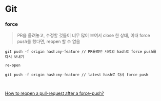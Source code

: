 # Git

### force

> PR을 올려놓고, 수정할 것들이 너무 많이 보여서 close 한 상태, 이때 force push를 했다면, reopen 할 수 없음

```
git push -f origin hash:my-feature // PR올렸던 시점의 hash로 force push를 다시 보내기

re-open

git push -f origin hash:my-feature // latest hash로 다시 force push
```

<br>

[How to reopen a pull-request after a force-push?](https://gist.github.com/robertpainsi/2c42c15f1ce6dab03a0675348edd4e2c)
